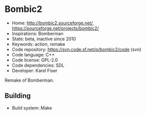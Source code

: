 # Bombic2

- Home: http://bombic2.sourceforge.net/, https://sourceforge.net/projects/bombic2/
- Inspirations: Bomberman
- State: beta, inactive since 2010
- Keywords: action, remake
- Code repository: https://svn.code.sf.net/p/bombic2/code (svn)
- Code language: C++
- Code license: GPL-2.0
- Code dependencies: SDL
- Developer: Karel Fiser

Remake of Bomberman.

## Building

- Build system: Make
